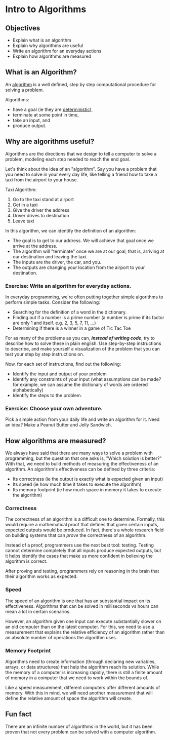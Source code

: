 # Intro to Algorithms

## Objectives

* Explain what is an algorithm
* Explain why algorithms are useful
* Write an algorithm for an everyday actions
* Explain how algorithms are measured

## What is an Algorithm?

An [algorithm](https://en.wikipedia.org/wiki/Algorithm) is a well defined, step by step computational procedure for solving a problem.

Algorithms:

* have a goal (ie they are [deterministic](https://en.wikipedia.org/wiki/Deterministic_system)),
* terminate at some point in time,
* take an input, and
* produce output.

## Why are algorithms useful?

Algorithms are the directions that we design to tell a computer to solve a problem, modeling each step needed to reach the end goal.

Let's think about the idea of an "algorithm". Say you have a problem that you need to solve in your every day life, like telling a friend how to take a taxi from the airport to your house.

Taxi Algorithm:

1. Go to the taxi stand at airport
1. Get in a taxi
1. Give the driver the address
1. Driver drives to destination
1. Leave taxi

In this algorithm, we can identify the definition of an algorithm:

* The goal is to get to our address. We will achieve that goal once we arrive at the address.
* The algorithm will "terminate" once we are at our goal, that is, arriving at our destination and leaving the taxi.
* The inputs are the driver, the car, and you.
* The outputs are changing your location from the airport to your destination.

### Exercise: Write an algorithm for everyday actions.

In everyday programming, we're often putting together simple algorithms to perform simple tasks. Consider the following:

- Searching for the definition of a word in the dictionary.
- Finding out if a number is a prime number (a number is prime if its factor are only 1 and itself. e.g. 2, 3, 5, 7, 11, ...)
- Determining if there is a winner in a game of Tic Tac Toe

For as many of the problems as you can, ***instead of writing code***, try to describe how to solve these in plain english. Use step-by-step instructions to describe, and make yourself a visualization of the problem that you can test your step by step instructions on.

Now, for each set of instructions, find out the following:
- Identify the input and output of your problem
- Identify any constraints of your input (what assumptions can be made? for example, we can assume the dictionary of words are ordered alphabetically)
- Identify the steps to the problem.

### Exercise: Choose your own adventure.

Pick a simple action from your daily life and write an algorithm for it. Need an idea? Make a Peanut Butter and Jelly Sandwich.

## How algorithms are measured?

We always have said that there are many ways to solve a problem with programming, but the question that one asks is, "Which solution is better?" With that, we need to build methods of measuring the effectiveness of an algorithm. An algorithm's effectiveness can be defined by three criteria:

* Its correctness (ie the output is exactly what is expected given an input)
* Its speed (ie how much time it takes to execute the algorithm)
* Its memory footprint (ie how much space in memory it takes to execute the algorithm)

### Correctness

The correctness of an algorithm is a difficult one to determine. Formally, this would require a mathematical proof that defines that given certain inputs, expected outputs would be produced. In fact, there's a whole research field on building systems that can _prove_ the correctness of an algorithm.

Instead of a proof, programmers use the next best tool: testing. Testing cannot determine completely that all inputs produce expected outputs, but it helps identify the cases that make us more confident in believing the algorithm is correct.

After proving and testing, programmers rely on reasoning in the brain that their algorithm works as expected.

### Speed

The speed of an algorithm is one that has an substantial impact on its effectiveness. Algorithms that can be solved in milliseconds vs hours can mean a lot in certain scenarios.

However, an algorithm given one input can execute substantially slower on an old computer than on the latest computer. For this, we need to use a measurement that explains the relative efficiency of an algorithm rather than an absolute number of operations the algorithm uses.

### Memory Footprint

Algorithms need to create information (through declaring new variables, arrays, or data structures) that help the algorithm reach its solution. While the memory of a computer is increasing rapidly, there is still a finite amount of memory in a computer that we need to work within the bounds of.

Like a speed measurement, different computers offer different amounts of memory. With this in mind, we will need another measurement that will define the relative amount of space the algorithm will create.

## Fun fact

There are an infinite number of algorithms in the world, but it has been proven that not every problem can be solved with a computer algorithm.
